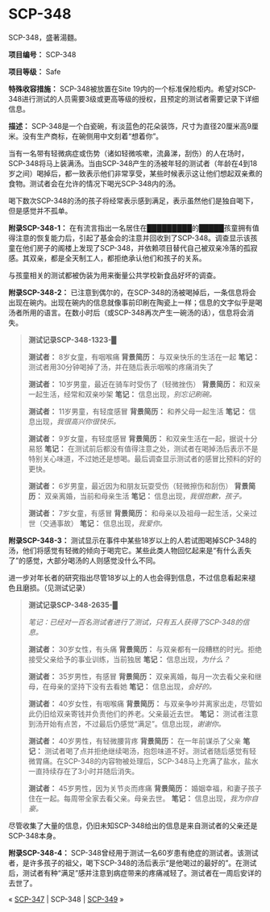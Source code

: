 # SCP-348
                        




SCP-348，盛著湯麵。



**项目编号：** SCP-348

**项目等级：** Safe

**特殊收容措施：** SCP-348被放置在Site 19内的一个标准保险柜内。希望对SCP-348进行测试的人员需要3级或更高等级的授权，且预定的测试者需要记录下详细信息。

**描述：** SCP-348是一个白瓷碗，有淡蓝色的花朵装饰，尺寸为直径20厘米高9厘米。没有生产商标，在碗侧用中文刻着“想着你”。

当有一名带有轻微病症或伤势（诸如轻微咳嗽，流鼻涕，刮伤）的人在场时，SCP-348将马上装满汤。当由SCP-348产生的汤被年轻的测试者（年龄在4到18岁之间）喝掉后，都一致表示他们非常享受，某些时候表示这让他们想起双亲煮的食物。测试者会在允许的情况下喝光SCP-348内的汤。

喝下数次SCP-348的汤的孩子将经常表示感到满足，表示虽然他们是独自喝下，但是感觉并不孤单。

**附录SCP-348-1：** 在有流言指出一名居住在█████████的█████孩童拥有值得注意的恢复能力后，引起了基金会的注意并回收到了SCP-348。调查显示该孩童在他们房子的阁楼上发现了SCP-348，并依赖项目替代自己被双亲冷落的孤寂感。其双亲，都是全天制工人，都拒绝承认他们和孩子的关系。

与孩童相关的测试都被伪装为用来衡量公共学校新食品好坏的调查。

**附录SCP-348-2：** 已注意到偶尔的，在SCP-348的汤被喝掉后，一条信息将会出现在碗内。出现在碗内的信息就像事前印刷在陶瓷上一样；信息的文字似乎是喝汤者所用的语言。在数小时后（或SCP-348再次产生一碗汤的话），信息将会消失。


> **测试记录SCP-348-1323-█** 
> 
> **测试者：** 8岁女童，有咽喉痛
**背景简历：** 与双亲快乐的生活在一起
**笔记：** 测试者用30分钟喝掉了汤，并在随后表示咽喉的疼痛消失了
> 
> **测试者：** 10岁男童，最近在骑车时受伤了（轻微挫伤）
**背景简历：** 和双亲一起生活，经常和双亲吵架
**笔记：** 信息出现，*别忘记刷碗。* 
> 
> **测试者：** 11岁男童，有轻度感冒
**背景简历：** 和养父母一起生活
**笔记：** 信息出现，*我很高兴你很快乐。* 
> 
> **测试者：** 9岁女童，有轻度感冒
**背景简历：** 和双亲生活在一起，据说十分易怒
**笔记：** 在测试前后都没有值得注意之处，测试者在喝掉汤后表示不是特别关心味道，不过她还是想喝。最后调查显示测试者的感冒比预料的好的更快。
> 
> **测试者：** 6岁男童，最近因为和朋友玩耍受伤（轻微擦伤和刮伤）
**背景简历：** 双亲离婚，当前和母亲生活
**笔记：** 信息出现，*我很抱歉，孩子。* 
> 
> **测试者：** 7岁女童，有感冒
**背景简历：** 和母亲以及祖母一起生活，父亲过世（交通事故）
**笔记：** 信息出现，*我爱你。* 
> 

**附录SCP-348-3：** 测试显示在事件中某些18岁以上的人若试图喝掉SCP-348的汤，他们将感觉有轻微的倾向于喝完它。某些此类人物回忆起来是“有什么丢失了”的感觉，大部分喝汤的人则感觉没什么不同。

进一步对年长者的研究指出尽管18岁以上的人也会得到信息，不过信息看起来褪色且磨损。（见测试记录）


> **测试记录SCP-348-2635-█** 
> 
> *笔记：已经对一百名测试者进行了测试，只有五人获得了SCP-348的信息。* 
> 
> **测试者：** 30岁女性，有头痛
**背景简历：** 与双亲都有一段糟糕的时光。拒绝接受父亲给予的事业训练，当前独居
**笔记：** 信息出现，*为什么？* 
> 
> **测试者：** 35岁男性，有感冒
**背景简历：** 双亲离婚，每月一次去看父亲和继母，在母亲的坚持下没有去看她
**笔记：** 信息出现，*会好的。* 
> 
> **测试者：** 40岁女性，有咽喉痛
**背景简历：** 与双亲争吵并离家出走，尽管如此仍旧给双亲寄钱并负责他们的养老。父亲最近去世。
**笔记：** 测试者注意到汤开始有点苦，不过最后仍感觉“满足”。信息出现，*谢谢你。* 
> 
> **测试者：** 40岁男性，有轻微腰背疼
**背景简历：** 在一年前谋杀了父亲
**笔记：** 测试者喝了点并拒绝继续喝汤，抱怨味道不好。测试者随后感觉有轻微胃痛。在SCP-348的内容物被处理后，SCP-348马上充满了盐水，盐水一直持续存在了3小时并随后消失。
> 
> **测试者：** 45岁男性，因为关节炎而疼痛
**背景简历：** 婚姻幸福，和妻子孩子住在一起。每周带全家去看父亲。母亲去世。
**笔记：** 信息出现，*我为你自豪。* 
> 

尽管收集了大量的信息，仍旧未知SCP-348给出的信息是来自测试者的父亲还是SCP-348本身。

**附录SCP-348-4：** SCP-348曾经用于测试一名60岁患有绝症的测试者。该测试者，是许多孩子的祖父，喝下SCP-348的汤后表示“是他喝过的最好的”。在测试后，测试者有种“满足”感并注意到病症带来的疼痛减轻了。测试者在一周后安详的去世了。



« [SCP-347](/scp-347) | SCP-348 | [SCP-349](/scp-349) »





                    